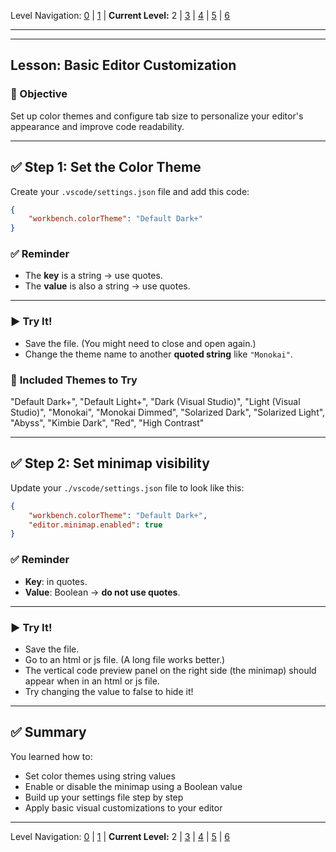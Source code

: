 Level Navigation: [0](./vscode-settings-lv0.md) | [1](./vscode-settings-lv1.md) | **Current Level:** 2 | [3](./vscode-settings-lv3.md) | [4](./vscode-settings-lv4.md) | [5](./vscode-settings-lv5.md) | [6](./vscode-settings-lv6.md)

---

---

## Lesson: Basic Editor Customization

### 🎯 Objective

Set up color themes and configure tab size to personalize your editor's appearance and improve code readability.

---

## ✅ **Step 1: Set the Color Theme**

Create your `.vscode/settings.json` file and add this code:

```json
{
    "workbench.colorTheme": "Default Dark+"
}
```

### ✅ **Reminder**

* The **key** is a string → use quotes.
* The **value** is also a string → use quotes.

---

### ▶️ **Try It!**

* Save the file. (You might need to close and open again.)
* Change the theme name to another **quoted string** like `"Monokai"`.

### 🎨 **Included Themes to Try**

"Default Dark+", "Default Light+", "Dark (Visual Studio)", "Light (Visual Studio)", "Monokai", "Monokai Dimmed", "Solarized Dark", "Solarized Light", "Abyss", "Kimbie Dark", "Red", "High Contrast"

---

## ✅ **Step 2: Set minimap visibility**

Update your `./vscode/settings.json` file to look like this:

```json
{
    "workbench.colorTheme": "Default Dark+",
    "editor.minimap.enabled": true
}
```

### ✅ **Reminder**

* **Key**: in quotes.
* **Value**: Boolean → **do not use quotes**.

---

### ▶️ **Try It!**

* Save the file.
* Go to an html or js file. (A long file works better.)
* The vertical code preview panel on the right side (the minimap) should appear when in an html or js file.
* Try changing the value to false to hide it!

---

## ✅ **Summary**

You learned how to:
* Set color themes using string values
* Enable or disable the minimap using a Boolean value
* Build up your settings file step by step
* Apply basic visual customizations to your editor 

---

Level Navigation: [0](./vscode-settings-lv0.md) | [1](./vscode-settings-lv1.md) | **Current Level:** 2 | [3](./vscode-settings-lv3.md) | [4](./vscode-settings-lv4.md) | [5](./vscode-settings-lv5.md) | [6](./vscode-settings-lv6.md)
